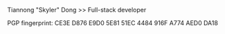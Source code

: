 Tiannong "Skyler" Dong >> Full-stack developer

PGP fingerprint: CE3E D876 E9D0 5E81 51EC 4484 916F A774 AED0 DA18
